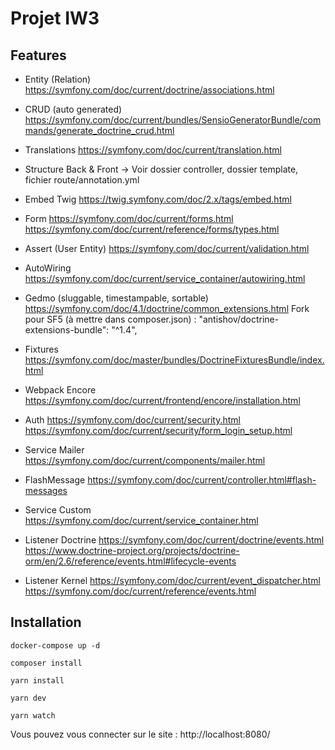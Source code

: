 # Projet IW3

## Features 
- Entity (Relation)
https://symfony.com/doc/current/doctrine/associations.html

- CRUD (auto generated)
https://symfony.com/doc/current/bundles/SensioGeneratorBundle/commands/generate_doctrine_crud.html

- Translations
https://symfony.com/doc/current/translation.html

- Structure Back & Front -> Voir dossier controller, dossier template, fichier route/annotation.yml

- Embed Twig
https://twig.symfony.com/doc/2.x/tags/embed.html

- Form
https://symfony.com/doc/current/forms.html
https://symfony.com/doc/current/reference/forms/types.html

- Assert (User Entity)
https://symfony.com/doc/current/validation.html

- AutoWiring
https://symfony.com/doc/current/service_container/autowiring.html

- Gedmo (sluggable, timestampable, sortable)
https://symfony.com/doc/4.1/doctrine/common_extensions.html
Fork pour SF5 (à mettre dans composer.json) : "antishov/doctrine-extensions-bundle": "^1.4",

- Fixtures
https://symfony.com/doc/master/bundles/DoctrineFixturesBundle/index.html

- Webpack Encore
https://symfony.com/doc/current/frontend/encore/installation.html
 
- Auth
https://symfony.com/doc/current/security.html
https://symfony.com/doc/current/security/form_login_setup.html

- Service Mailer
https://symfony.com/doc/current/components/mailer.html

- FlashMessage
https://symfony.com/doc/current/controller.html#flash-messages

- Service Custom
https://symfony.com/doc/current/service_container.html

- Listener Doctrine
https://symfony.com/doc/current/doctrine/events.html
https://www.doctrine-project.org/projects/doctrine-orm/en/2.6/reference/events.html#lifecycle-events
- Listener Kernel
https://symfony.com/doc/current/event_dispatcher.html
https://symfony.com/doc/current/reference/events.html

## Installation
``docker-compose up -d``

``composer install``

``yarn install``

``yarn dev``

``yarn watch`` 

Vous pouvez vous connecter sur le site : http://localhost:8080/
